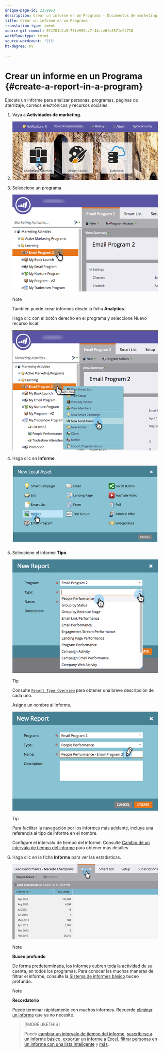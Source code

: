 ```yaml
---
unique-page-id: 2359963
description: Crear un informe en un Programa - Documentos de marketing - Documentación del producto
title: Crear un informe en un Programa
translation-type: tm+mt
source-git-commit: 074701d1a5f75fe592ac7f44cce6fb3571e94710
workflow-type: tm+mt
source-wordcount: '215'
ht-degree: 0%

---
```



# Crear un informe en un Programa {#create-a-report-in-a-program}

Ejecute un informe para analizar personas, programas, páginas de aterrizaje, correos electrónicos y recursos sociales.

1. Vaya a **Actividades de marketing**.
1. ![](assets/login-marketing-activities.png)

1. Seleccione un programa.

   ![](assets/selectprogramreport.png)

   >[!NOTE]
   >
   >También puede crear informes desde la ficha **Analytics**.

   Haga clic con el botón derecho en el programa y seleccione Nuevo recurso local.

   ![](assets/programrightclick-asset.png)

1. Haga clic en **Informe**.

   ![](assets/image2014-9-15-18-3a36-3a46.png)

1. Seleccione el informe **Tipo**.

   ![](assets/choosereport.png)

   >[!TIP]
   >
   >Consulte [`Report Type Overview`](http://docs.marketo.com/display/DOCS/Report+Type+Overview) para obtener una breve descripción de cada uno.

   Asigne un nombre al informe.

   ![](assets/namereport.png)

   >[!TIP]
   >
   >Para facilitar la navegación por los informes más adelante, incluya una referencia al tipo de informe en el nombre.

   Configure el intervalo de tiempo del informe. Consulte [Cambio de un intervalo de tiempo del informe](../../../../product-docs/reporting/basic-reporting/editing-reports/change-a-report-time-frame.md) para obtener más detalles.

1. Haga clic en la ficha **Informe** para ver las estadísticas.

   ![](assets/image2014-9-15-18-3a38-3a5.png)

   >[!NOTE]
   >
   >**Buceo profundo**
   >
   >
   >De forma predeterminada, los informes cubren toda la actividad de su cuenta, en todos los programas. Para conocer las muchas maneras de filtrar el informe, consulte la [Sistema de informes básico](http://docs.marketo.com/display/docs/basic+reporting) buceo profundo.

   >[!NOTE]
   >
   >**Recordatorio**
   >
   >
   >Puede terminar rápidamente con muchos informes. Recuerde [eliminar un informe](../../../../product-docs/reporting/basic-reporting/report-activity/delete-a-report.md) que ya no necesite.

   >[!MORELIKETHIS]
   >
   >
   >
   >Puede [cambiar un intervalo de tiempo del informe](../../../../product-docs/reporting/basic-reporting/editing-reports/change-a-report-time-frame.md), [suscribirse a un informe básico](../../../../product-docs/reporting/basic-reporting/report-subscriptions/subscribe-to-a-basic-report.md), [exportar un informe a Excel](../../../../product-docs/reporting/basic-reporting/report-activity/export-a-report-to-excel.md), [filtrar personas en un informe con una lista inteligente](../../../../product-docs/reporting/basic-reporting/editing-reports/filter-people-in-a-report-with-a-smart-list.md) y [más](http://docs.marketo.com/display/docs/basic+reporting).

